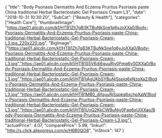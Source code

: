 {
	"title": "Body Psoriasis Dermatitis And Eczema Pruritus Psoriasis paste China traditional Herbal Bacteriostatic Gel Psoriasis Cream L3",
	"date": "2018-10-31 10:30:20",
	"SubCat": ["Beauty & Health"],
	"categories": ["Health Care"],
	"thumbnailImage": "https://ae01.alicdn.com/kf/HTB1Zh7gB3KTBuNkSne1q6yJoXXa0/Body-Psoriasis-Dermatitis-And-Eczema-Pruritus-Psoriasis-paste-China-traditional-Herbal-Bacteriostatic-Gel-Psoriasis-Cream-L3.jpg_220x220.jpg",
	"BigImage": ["https://ae01.alicdn.com/kf/HTB1Zh7gB3KTBuNkSne1q6yJoXXa0/Body-Psoriasis-Dermatitis-And-Eczema-Pruritus-Psoriasis-paste-China-traditional-Herbal-Bacteriostatic-Gel-Psoriasis-Cream-L3.jpg","https://ae01.alicdn.com/kf/HTB1S5V6di6guuRjy0Fmq6y0DXXa0/Body-Psoriasis-Dermatitis-And-Eczema-Pruritus-Psoriasis-paste-China-traditional-Herbal-Bacteriostatic-Gel-Psoriasis-Cream-L3.jpg","https://ae01.alicdn.com/kf/HTB1jAgUKbSYBuNjSspiq6xNzpXaZ/Body-Psoriasis-Dermatitis-And-Eczema-Pruritus-Psoriasis-paste-China-traditional-Herbal-Bacteriostatic-Gel-Psoriasis-Cream-L3.jpg","https://ae01.alicdn.com/kf/HTB1MB0_djfguuRjSspkq6xchpXaW/Body-Psoriasis-Dermatitis-And-Eczema-Pruritus-Psoriasis-paste-China-traditional-Herbal-Bacteriostatic-Gel-Psoriasis-Cream-L3.jpg","https://ae01.alicdn.com/kf/HTB1UyQ2KkCWBuNjy0Faq6xUlXXao/Body-Psoriasis-Dermatitis-And-Eczema-Pruritus-Psoriasis-paste-China-traditional-Herbal-Bacteriostatic-Gel-Psoriasis-Cream-L3.jpg"],
	"actualPrice": 4.07,
	"comparePrice": 5.99,
	"linkurl": "http://s.click.aliexpress.com/e/H6B0QO8",
	"inStock": 147
}

